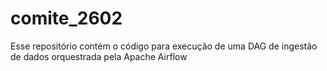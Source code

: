 # comite_2602
Esse repositório contém o código para execução de uma DAG de ingestão de dados orquestrada pela Apache Airflow
